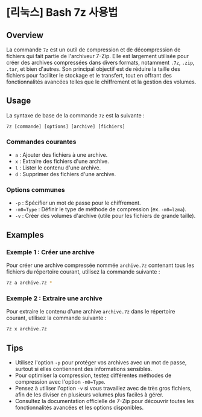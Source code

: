 # [리눅스] Bash 7z 사용법

## Overview
La commande `7z` est un outil de compression et de décompression de fichiers qui fait partie de l'archiveur 7-Zip. Elle est largement utilisée pour créer des archives compressées dans divers formats, notamment `.7z`, `.zip`, `.tar`, et bien d'autres. Son principal objectif est de réduire la taille des fichiers pour faciliter le stockage et le transfert, tout en offrant des fonctionnalités avancées telles que le chiffrement et la gestion des volumes.

## Usage
La syntaxe de base de la commande `7z` est la suivante :

```
7z [commande] [options] [archive] [fichiers]
```

### Commandes courantes
- `a` : Ajouter des fichiers à une archive.
- `x` : Extraire des fichiers d'une archive.
- `l` : Lister le contenu d'une archive.
- `d` : Supprimer des fichiers d'une archive.

### Options communes
- `-p` : Spécifier un mot de passe pour le chiffrement.
- `-m0=Type` : Définir le type de méthode de compression (ex. `-m0=lzma`).
- `-v` : Créer des volumes d'archive (utile pour les fichiers de grande taille).

## Examples
### Exemple 1 : Créer une archive
Pour créer une archive compressée nommée `archive.7z` contenant tous les fichiers du répertoire courant, utilisez la commande suivante :

```bash
7z a archive.7z *
```

### Exemple 2 : Extraire une archive
Pour extraire le contenu d'une archive `archive.7z` dans le répertoire courant, utilisez la commande suivante :

```bash
7z x archive.7z
```

## Tips
- Utilisez l'option `-p` pour protéger vos archives avec un mot de passe, surtout si elles contiennent des informations sensibles.
- Pour optimiser la compression, testez différentes méthodes de compression avec l'option `-m0=Type`.
- Pensez à utiliser l'option `-v` si vous travaillez avec de très gros fichiers, afin de les diviser en plusieurs volumes plus faciles à gérer.
- Consultez la documentation officielle de 7-Zip pour découvrir toutes les fonctionnalités avancées et les options disponibles.